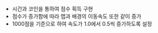 - 시간과 코인을 통하여 점수 획득 구현
-	점수가 증가함에 따라 맵과 배경의 이동속도 또한 같이 증가
  - 1000점을 기준으로 하여 속도가 1.0에서 0.5씩 증가하도록 설정